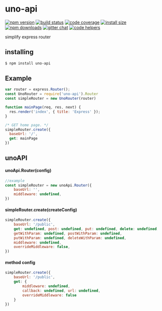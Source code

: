 # uno-api

[![npm version](https://img.shields.io/npm/v/uno-api.svg?style=flat-square)](https://www.npmjs.org/package/uno-api)
[![build status](https://img.shields.io/travis/uno-api/uno-api.svg?style=flat-square)](https://travis-ci.org/uno-api/uno-api)
[![code coverage](https://img.shields.io/coveralls/orelic/uno-api.svg?style=flat-square)](https://coveralls.io/r/orelic/uno-api)
[![install size](https://packagephobia.now.sh/badge?p=uno-api)](https://packagephobia.now.sh/result?p=uno-api)
[![npm downloads](https://img.shields.io/npm/dm/uno-api.svg?style=flat-square)](http://npm-stat.com/charts.html?package=uno-api)
[![gitter chat](https://img.shields.io/gitter/room/orelic/uno-api.svg?style=flat-square)](https://gitter.im/orelic/uno-api)
[![code helpers](https://www.codetriage.com/uno-api/uno-api/badges/users.svg)](https://www.codetriage.com/uno-api/uno-api)

simplify express router


## installing

```bash
$ npm install uno-api
```

## Example
```js
var router = express.Router();
const UnoRouter = require('uno-api').Router
const simpleRouter = new UnoRouter(router)

function mainPage(req, res, next) {
  res.render('index', { title: 'Express' });
}

/* GET home page. */
simpleRouter.create({
  baseUrl: '/',
  get: mainPage
})
```


## unoAPI


#### unoApi.Router(config)

```js
//example
const simpleRouter = new unoApi.Router({
	baseUrl: '',
	middleware: undefined,
})
```

#### simpleRouter.create(createConfig)

```js
simpleRouter.create({
	baseUrl: '/public',
	get: undefined, post: undefined, put: undefined, delete: undefined,
	getWithParam: undefined, postWithParam: undefined,
	putWithParam: undefined, deleteWithParam: undefined,
	middleware: undefined,
	overrideMiddleware: false,
})
```


#### method config

```js
simpleRouter.create({
	baseUrl: '/public',
	get: {
        middleware: undefined,
        callback: undefined, url: undefined,
        overrideMiddleware: false
    }
})
```
